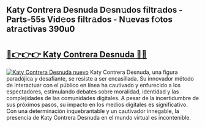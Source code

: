 ## Katy Contrera Desnuda D𝚎sn𝚞dos filtr𝚊dos - Parts-55s Vid𝚎os filtr𝚊dos - N𝚞evas f𝚘tos atr𝚊ctivas 390u0

# <h2><a href="http://mb1b52.tromn.icu/?c=Katy+Contrera+Desnuda">🔗👉👉👉 Katy Contrera Desnuda 🔗🔗</a></h2>

[![Katy Contrera Desnuda nuevo](https://i.imgur.com/pEAQMta.gif)](http://mb1b52.tromn.icu/?c=Katy+Contrera+Desnuda)
Katy Contrera Desnuda, una figura paradójica y desafiante, se resiste a ser encasillada. Su innovador método de interactuar con el público en línea ha cautivado y enfurecido a los espectadores, estimulando debates sobre moralidad, identidad y las complejidades de las comunidades digitales. A pesar de la incertidumbre de sus próximos pasos, su impacto en los medios digitales es significativo. Con una determinación inquebrantable y un cautivador innegable, la presencia de Katy Contrera Desnuda en el mundo virtual es incontenible.
